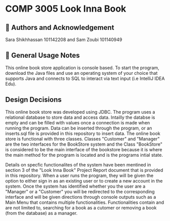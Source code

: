 # COMP 3005 Look Inna Book

## 👥 Authors and Acknowledgement 
Sara Shikhhassan 101142208 and Sam Zoubi 101140949

## 🚀 General Usage Notes
This online book store application is console based. To start the program, download the Java files and use an operating system of your choice
that supports Java and connects to SQL to interact via text input (i.e IntelliJ IDEA Edu). 

## Design Decisions
This online book store was developed using JDBC. The program uses a relational database to store data and access data. Intailly the databse is empty and can be filled with values once a connection is made when running the program. Data can be inserted through the program, or an inserts.sql file is provided in this repository to insert data. The online book store is functional with three classes. Classes "Customer" and "Manager" are the two interfaces for the BookStore system and the Class "BookStore" is considered to be the main interface of the bookstore because it is where the main method for the program is located and is the programs intial state. 

Details on specfic functionalites of the system have been mentined in section 3 of the "Look Inna Book" Project Report document that is provided in this repository. When a user runs the program, they will be given the option to either sign in as an existing user or to create a new account in the system. Once the system has identified whether you the user are a "Manager" or a "Customer" you will be redirected to the corresponding interface and will be given directions through console outputs such as a Main Menu that contains multiple functionalities. Functionalities contain and are not limited to, searching for a book as a cutomer or removing a book (from the database) as a manager.





